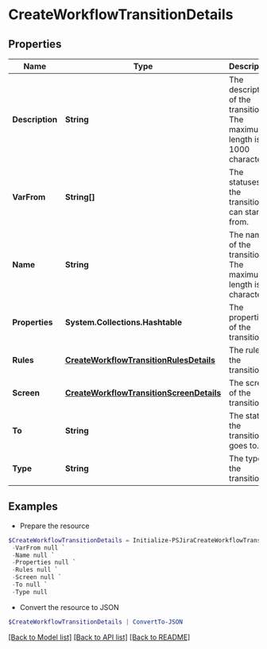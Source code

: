 # CreateWorkflowTransitionDetails
## Properties

Name | Type | Description | Notes
------------ | ------------- | ------------- | -------------
**Description** | **String** | The description of the transition. The maximum length is 1000 characters. | [optional] 
**VarFrom** | **String[]** | The statuses the transition can start from. | [optional] 
**Name** | **String** | The name of the transition. The maximum length is 60 characters. | 
**Properties** | **System.Collections.Hashtable** | The properties of the transition. | [optional] 
**Rules** | [**CreateWorkflowTransitionRulesDetails**](CreateWorkflowTransitionRulesDetails.md) | The rules of the transition. | [optional] 
**Screen** | [**CreateWorkflowTransitionScreenDetails**](CreateWorkflowTransitionScreenDetails.md) | The screen of the transition. | [optional] 
**To** | **String** | The status the transition goes to. | 
**Type** | **String** | The type of the transition. | 

## Examples

- Prepare the resource
```powershell
$CreateWorkflowTransitionDetails = Initialize-PSJiraCreateWorkflowTransitionDetails  -Description null `
 -VarFrom null `
 -Name null `
 -Properties null `
 -Rules null `
 -Screen null `
 -To null `
 -Type null
```

- Convert the resource to JSON
```powershell
$CreateWorkflowTransitionDetails | ConvertTo-JSON
```

[[Back to Model list]](../README.md#documentation-for-models) [[Back to API list]](../README.md#documentation-for-api-endpoints) [[Back to README]](../README.md)

